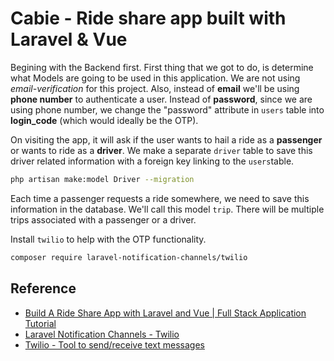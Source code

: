 # Cabie - Ride share app built with Laravel & Vue

Begining with the Backend first. First thing that we got to do, is determine what Models are going to be used in this application.
We are not using *email-verification* for this project. Also, instead of **email** we'll be using **phone number** to authenticate a user. Instead of **password**, since we are using phone number, we change the "password" attribute in `users` table into **login_code** (which would ideally be the OTP).

On visiting the app, it will ask if the user wants to hail a ride as a **passenger** or wants to ride as a **driver**. We make a separate `driver` table to save this driver related information with a foreign key linking to the `users`table.

```bash
php artisan make:model Driver --migration
```

Each time a passenger requests a ride somewhere, we need to save this information in the database. We'll call this model `trip`. There will be multiple trips associated with a passenger or a driver.

Install `twilio` to help with the OTP functionality.

```bash
composer require laravel-notification-channels/twilio
```

## Reference

- [Build A Ride Share App with Laravel and Vue | Full Stack Application Tutorial](https://www.youtube.com/watch?v=iFOEU6YNBzw)
- [Laravel Notification Channels - Twilio](https://laravel-notification-channels.com/twilio/)
- [Twilio - Tool to send/receive text messages](https://www.twilio.com/en-us)

